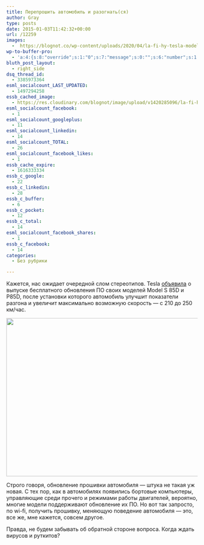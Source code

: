 ```yaml
---
title: Перепрошить автомобиль и разогнать(ся)
author: Gray
type: posts
date: 2015-01-03T11:42:32+00:00
url: /12259
images:
  -  https://blognot.co/wp-content/uploads/2020/04/la-fi-hy-tesla-model-s-155mph-20141230-001_jjokas.jpg
wp-to-buffer-pro:
  - 'a:4:{s:8:"override";s:1:"0";s:7:"message";s:0:"";s:6:"number";s:1:"1";s:16:"alternateMessage";s:0:"";}'
bluth_post_layout:
  - right_side
dsq_thread_id:
  - 3385973364
esml_socialcount_LAST_UPDATED:
  - 1497294258
essb_cached_image:
  - https://res.cloudinary.com/blognot/image/upload/v1420285096/la-fi-hy-tesla-model-s-155mph-20141230-001_jjokas.jpg
esml_socialcount_facebook:
  - 1
esml_socialcount_googleplus:
  - 11
esml_socialcount_linkedin:
  - 14
esml_socialcount_TOTAL:
  - 26
esml_socialcount_facebook_likes:
  - 1
essb_cache_expire:
  - 1616333334
essb_c_google:
  - 22
essb_c_linkedin:
  - 28
essb_c_buffer:
  - 6
essb_c_pocket:
  - 12
essb_c_total:
  - 14
esml_socialcount_facebook_shares:
  - 1
essb_c_facebook:
  - 14
categories:
  - Без рубрики

---
```








Кажется, нас ожидает очередной слом стереотипов. Tesla <a href="http://www.latimes.com/business/autos/la-fi-hy-tesla-model-s-155-mph-20141230-story.html" target="_blank">объявила</a> о выпуске бесплатного обновления ПО своих моделей Model S 85D и P85D, после установки которого автомобиль улучшит показатели разгона и увеличит максимально возможную скорость — с 210 до 250 км/час.

<img data-attachment-id="12260" data-permalink="https://blognot.co/12259/la-fi-hy-tesla-model-s-155mph-20141230-001_jjokas" data-orig-file="https://i0.wp.com/blognot.co/wp-content/uploads/2020/04/la-fi-hy-tesla-model-s-155mph-20141230-001_jjokas.jpg?fit=750%2C422&ssl=1" data-orig-size="750,422" data-comments-opened="1" data-image-meta="{&quot;aperture&quot;:&quot;0&quot;,&quot;credit&quot;:&quot;&quot;,&quot;camera&quot;:&quot;&quot;,&quot;caption&quot;:&quot;&quot;,&quot;created_timestamp&quot;:&quot;0&quot;,&quot;copyright&quot;:&quot;&quot;,&quot;focal_length&quot;:&quot;0&quot;,&quot;iso&quot;:&quot;0&quot;,&quot;shutter_speed&quot;:&quot;0&quot;,&quot;title&quot;:&quot;&quot;,&quot;orientation&quot;:&quot;0&quot;}" data-image-title="la-fi-hy-tesla-model-s-155mph-20141230-001_jjokas" data-image-description="" data-medium-file="https://i0.wp.com/blognot.co/wp-content/uploads/2020/04/la-fi-hy-tesla-model-s-155mph-20141230-001_jjokas.jpg?fit=300%2C169&ssl=1" data-large-file="https://i0.wp.com/blognot.co/wp-content/uploads/2020/04/la-fi-hy-tesla-model-s-155mph-20141230-001_jjokas.jpg?fit=740%2C416&ssl=1" class="aligncenter wp-image-12260" src="https://i0.wp.com/res.cloudinary.com/blognot/image/upload/v1420285096/la-fi-hy-tesla-model-s-155mph-20141230-001_jjokas.jpg?resize=740%2C416&#038;ssl=1" alt="" width="740" height="416" data-recalc-dims="1" /> 

Строго говоря, обновление прошивки автомобиля — штука не такая уж новая. С тех пор, как в автомобилях появились бортовые компьютеры, управляющие среди прочего и режимами работы двигателей, вероятно, многие модели поддерживают обновление их ПО. Но вот так запросто, по wi-fi, получить прошивку, меняющую поведение автомобиля — это, все же, мне кажется, совсем другое.

Правда, не будем забывать об обратной стороне вопроса. Когда ждать вирусов и руткитов?
